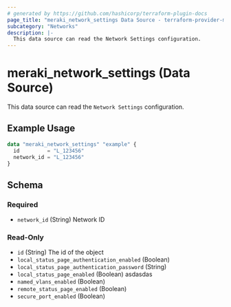 ```yaml
---
# generated by https://github.com/hashicorp/terraform-plugin-docs
page_title: "meraki_network_settings Data Source - terraform-provider-meraki"
subcategory: "Networks"
description: |-
  This data source can read the Network Settings configuration.
---
```


# meraki_network_settings (Data Source)

This data source can read the `Network Settings` configuration.

## Example Usage

```terraform
data "meraki_network_settings" "example" {
  id         = "L_123456"
  network_id = "L_123456"
}
```

<!-- schema generated by tfplugindocs -->
## Schema

### Required

- `network_id` (String) Network ID

### Read-Only

- `id` (String) The id of the object
- `local_status_page_authentication_enabled` (Boolean)
- `local_status_page_authentication_password` (String)
- `local_status_page_enabled` (Boolean) asdasdas
- `named_vlans_enabled` (Boolean)
- `remote_status_page_enabled` (Boolean)
- `secure_port_enabled` (Boolean)
